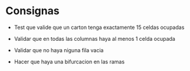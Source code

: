 # Consignas 

- Test que valide que un carton tenga exactamente 
15 celdas ocupadas


- Validar que en todas las columnas haya al menos 
1 celda ocupada

- Validar que no haya niguna fila vacia

- Hacer que haya una bifurcacion en las ramas

